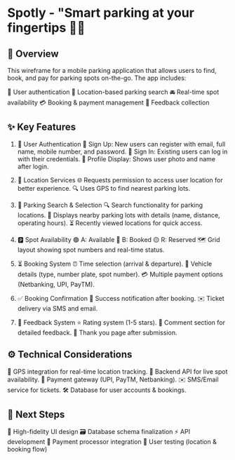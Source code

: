# Spotly - "Smart parking at your fingertips 🚗✨

## 🌟 Overview
This wireframe for a mobile parking application that allows users to find, book, and pay for parking spots on-the-go. The app includes:

🔐 User authentication
📍 Location-based parking search
🚘 Real-time spot availability
💳 Booking & payment management
💬 Feedback collection

## ✨ Key Features
1. 🔐 User Authentication
📝 Sign Up: New users can register with email, full name, mobile number, and password.
🔑 Sign In: Existing users can log in with their credentials.
👤 Profile Display: Shows user photo and name after login.

2. 📍 Location Services
🌐 Requests permission to access user location for better experience.
🔍 Uses GPS to find nearest parking lots.

3. 🔎 Parking Search & Selection
🔍 Search functionality for parking locations.
🏢 Displays nearby parking lots with details (name, distance, operating hours).
⏳ Recently viewed locations for quick access.

4. 🅿️ Spot Availability
🟢 A: Available
🔴 B: Booked
🟡 R: Reserved
🗺️ Grid layout showing spot numbers and real-time status.

5. ⏳ Booking System
⏰ Time selection (arrival & departure).
🚙 Vehicle details (type, number plate, spot number).
💳 Multiple payment options (Netbanking, UPI, PayTM).

6. ✅ Booking Confirmation
🎉 Success notification after booking.
✉️ Ticket delivery via SMS and email.

7. 💬 Feedback System
⭐ Rating system (1-5 stars).
📝 Comment section for detailed feedback.
🙏 Thank you page after submission.

## ⚙️ Technical Considerations
📡 GPS integration for real-time location tracking.
🔄 Backend API for live spot availability.
💸 Payment gateway (UPI, PayTM, Netbanking).
✉️ SMS/Email service for tickets.
🛠️ Database for user accounts & bookings.

## 🚀 Next Steps
🎨 High-fidelity UI design
🗃️ Database schema finalization
⚡ API development
🔄 Payment processor integration
🧪 User testing (location & booking flow)
